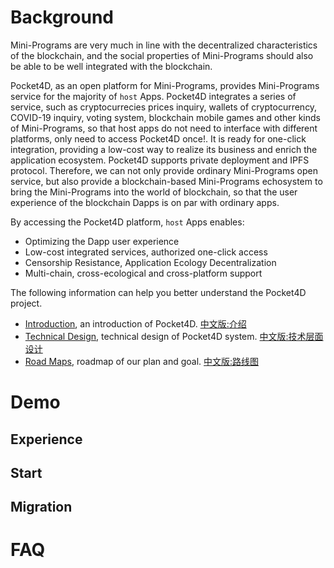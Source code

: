 # Background
Mini-Programs are very much in line with the decentralized characteristics of the blockchain, and the social properties of Mini-Programs should also be able to be well integrated with the blockchain.

Pocket4D, as an open platform for Mini-Programs, provides Mini-Programs service for the majority of `host` Apps. Pocket4D integrates a series of service, such as cryptocurrecies prices inquiry, wallets of cryptocurrency, COVID-19 inquiry, voting system, blockchain mobile games and other kinds of Mini-Programs, so that host apps do not need to interface with different platforms, only need to access Pocket4D once!. It is ready for one-click integration, providing a low-cost way to realize its business and enrich the application ecosystem.
Pocket4D supports private deployment and IPFS protocol. Therefore, we can not only provide ordinary Mini-Programs open service, but also provide a blockchain-based Mini-Programs echosystem to bring the Mini-Programs into the world of blockchain, so that the user experience of the blockchain Dapps is on par with ordinary apps.

By accessing the Pocket4D platform, `host` Apps enables:
- Optimizing the Dapp user experience
- Low-cost integrated services, authorized one-click access
- Censorship Resistance, Application Ecology Decentralization
- Multi-chain, cross-ecological and cross-platform support

The following information can help you better understand the Pocket4D project.

* [Introduction](introduction.md), an introduction of Pocket4D. [中文版:介绍](introduction_cn.md)
* [Technical Design](technical-design.md), technical design of Pocket4D system. [中文版:技术层面设计](technical-design_cn.md)
* [Road Maps](roadmaps.md), roadmap of our plan and goal. [中文版:路线图](roadmaps_cn.md)

# Demo

## Experience

## Start

## Migration

# FAQ


